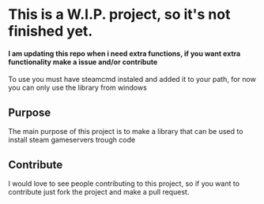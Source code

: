 # This is a W.I.P. project, so it's not finished yet.
#### I am updating this repo when i need extra functions, if you want extra functionality make a issue and/or contribute

To use you must have steamcmd instaled and added it to your path, for now you can only use the library from windows

## Purpose
The main purpose of this project is to make a library that can be used to install steam gameservers trough code

## Contribute
I would love to see people contributing to this project, so if you want to contribute just fork the project and make a pull request.
